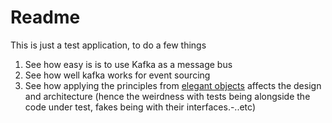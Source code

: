 # Readme #

This is just a test application, to do a few things

1. See how easy is is to use Kafka as a message bus
2. See how well kafka works for event sourcing
3. See how applying the principles from [elegant objects](http://www.yegor256.com/elegant-objects.html) affects the design and architecture (hence the weirdness with tests being alongside the code under test, fakes being with their interfaces.-..etc) 